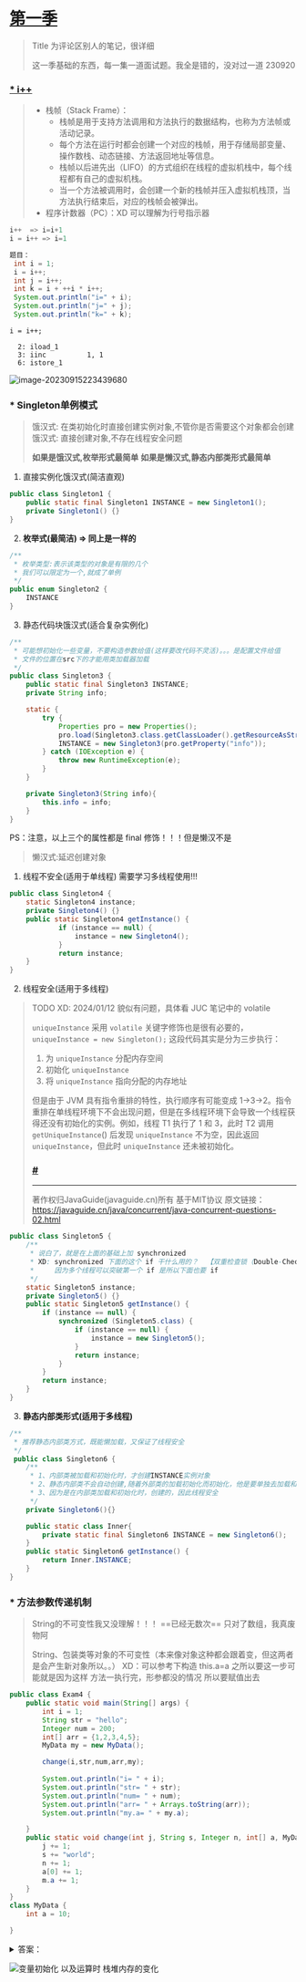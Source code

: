 # [第一季](https://blog.csdn.net/qq_42999092/article/details/109068522)

> Title 为评论区别人的笔记，很详细
>
> 这一季基础的东西，每一集一道面试题。我全是错的，没对过一道  230920

### [* i++](https://www.bilibili.com/video/BV1Eb411P7bP/?vd_source=0f3bf62c50d57c4a7d85b89b4d2633e0)

> - 栈帧（Stack Frame）：
>   - 栈帧是用于支持方法调用和方法执行的数据结构，也称为方法帧或活动记录。
>   - 每个方法在运行时都会创建一个对应的栈帧，用于存储局部变量、操作数栈、动态链接、方法返回地址等信息。
>   - 栈帧以后进先出（LIFO）的方式组织在线程的虚拟机栈中，每个线程都有自己的虚拟机栈。
>   - 当一个方法被调用时，会创建一个新的栈帧并压入虚拟机栈顶，当方法执行结束后，对应的栈帧会被弹出。
> - 程序计数器（PC）：XD 可以理解为行号指示器

```java
i++  => i=i+1
i = i++ => i=1 

题目：
 int i = 1;
 i = i++;
 int j = i++;
 int k = i + ++i * i++;
 System.out.println("i=" + i);
 System.out.println("j=" + j);
 System.out.println("k=" + k);
```

`i = i++;`

```
  2: iload_1
  3: iinc          1, 1
  6: istore_1
```

![image-20230915223439680](http://images.zzq8.cn/img/image-20230915223439680.png)





### * Singleton单例模式

> 饿汉式: 在类初始化时直接创建实例对象,不管你是否需要这个对象都会创建
> 饿汉式: 直接创建对象,不存在线程安全问题
>
> **如果是饿汉式,枚举形式最简单**
> **如果是懒汉式,静态内部类形式最简单**

1) 直接实例化饿汉式(简洁直观)

```java
public class Singleton1 {
    public static final Singleton1 INSTANCE = new Singleton1();
    private Singleton1() {}
}
```

2. **枚举式(最简洁)  => 同上是一样的**

```java
/**
 * 枚举类型:表示该类型的对象是有限的几个
 * 我们可以限定为一个,就成了单例
 */
public enum Singleton2 {
    INSTANCE
}
```

3. 静态代码块饿汉式(适合复杂实例化)

```java
/**
 * 可能想初始化一些变量，不要构造参数给值(这样要改代码不灵活)。。。是配置文件给值
 * 文件的位置在src下的才能用类加载器加载 
 */
public class Singleton3 {
    public static final Singleton3 INSTANCE;
    private String info;

    static {
        try {
            Properties pro = new Properties();
            pro.load(Singleton3.class.getClassLoader().getResourceAsStream("single.properties"));
            INSTANCE = new Singleton3(pro.getProperty("info"));
        } catch (IOException e) {
            throw new RuntimeException(e);
        }
    }

    private Singleton3(String info){
        this.info = info;
    }
}
```



PS：注意，以上三个的属性都是 final 修饰！！！但是懒汉不是

> 懒汉式:延迟创建对象

1) 线程不安全(适用于单线程)    需要学习多线程使用!!!

```java
public class Singleton4 {
    static Singleton4 instance;
    private Singleton4() {}
    public static Singleton4 getInstance() {
            if (instance == null) {
                instance = new Singleton4();
            }
            return instance;
    }
}
```

2. 线程安全(适用于多线程)

> TODO    XD: 2024/01/12 貌似有问题，具体看 JUC 笔记中的 volatile
>
> `uniqueInstance` 采用 `volatile` 关键字修饰也是很有必要的， `uniqueInstance = new Singleton();` 这段代码其实是分为三步执行：
>
> 1. 为 `uniqueInstance` 分配内存空间
> 2. 初始化 `uniqueInstance`
> 3. 将 `uniqueInstance` 指向分配的内存地址
>
> 但是由于 JVM 具有指令重排的特性，执行顺序有可能变成 1->3->2。指令重排在单线程环境下不会出现问题，但是在多线程环境下会导致一个线程获得还没有初始化的实例。例如，线程 T1 执行了 1 和 3，此时 T2 调用 `getUniqueInstance`() 后发现 `uniqueInstance` 不为空，因此返回 `uniqueInstance`，但此时 `uniqueInstance` 还未被初始化。
>
> ### [#](#volatile-可以保证原子性么)
>
> ------
>
> 著作权归JavaGuide(javaguide.cn)所有 基于MIT协议 原文链接：https://javaguide.cn/java/concurrent/java-concurrent-questions-02.html

```java
public class Singleton5 {
    /**
     * 说白了，就是在上面的基础上加 synchronized
     * XD: synchronized 下面的这个 if 干什么用的？  【双重检查锁（Double-Checked Locking）】
     *     因为多个线程可以突破第一个 if 是所以下面也要 if
     */
    static Singleton5 instance;
    private Singleton5() {}
    public static Singleton5 getInstance() {
        if (instance == null) {
            synchronized (Singleton5.class) {
                if (instance == null) {
                    instance = new Singleton5();
                }
                return instance;
            }
        }
        return instance;
    }
}
```

3. **静态内部类形式(适用于多线程)**

```java
/**
 * 推荐静态内部类方式，既能懒加载，又保证了线程安全
 */
 public class Singleton6 {
    /**
     * 1、内部类被加载和初始化时，才创建INSTANCE实例对象
     * 2、静态内部类不会自动创建,随着外部类的加载初始化而初始化，他是要单独去加载和实例化的
     * 3、因为是在内部类加载和初始化时，创建的，因此线程安全
     */
    private Singleton6(){}

    public static class Inner{
        private static final Singleton6 INSTANCE = new Singleton6();
    }
    public static Singleton6 getInstance() {
        return Inner.INSTANCE;
    }
}
```



### * 方法参数传递机制

> String的不可变性我又没理解！！！   ==已经无数次==  只对了数组，我真废物阿
>
> String、包装类等对象的不可变性（本来像对象这种都会跟着变，但这两者是会产生新对象所以。。）
> XD：可以参考下构造 this.a=a 之所以要这一步可能就是因为这样  方法一执行完，形参都没的情况  所以要赋值出去

```java
public class Exam4 {
    public static void main(String[] args) {
        int i = 1;
        String str = "hello";
        Integer num = 200;
        int[] arr = {1,2,3,4,5};
        MyData my = new MyData();

        change(i,str,num,arr,my);
  
        System.out.println("i= " + i);
        System.out.println("str= " + str);
        System.out.println("num= " + num);
        System.out.println("arr= " + Arrays.toString(arr));
        System.out.println("my.a= " + my.a);

    }
    public static void change(int j, String s, Integer n, int[] a, MyData m) {
        j += 1;
        s += "world";
        n += 1;
        a[0] += 1;
        m.a += 1;
    }
}
class MyData {
    int a = 10;

}
```

<details>
    <summary>答案：</summary>
	<p>arr my变了
    i= 1
str= hello
num= 200
arr= [2, 2, 3, 4, 5]
my.a= 11
    </p>
</details>

![变量初始化 以及运算时 栈堆内存的变化](http://images.zzq8.cn/img/20201014104401137.png)
